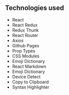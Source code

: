 ## Technologies used

- React
- React Redux
- Redux Thunk
- React Router
- Axios
- Github Pages
- Prop Types
- CSS Modules
- Emoji Dictionary
- React Markdown
- Emoji Dictionary
- Device Detect
- Copy to Clipboard
- Syntax Highlighter